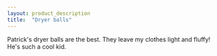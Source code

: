 ```yaml
---
layout: product_description
title:  "Dryer balls"
---
```


Patrick's dryer balls are the best. They leave my clothes light and fluffy! He's such a cool kid.
